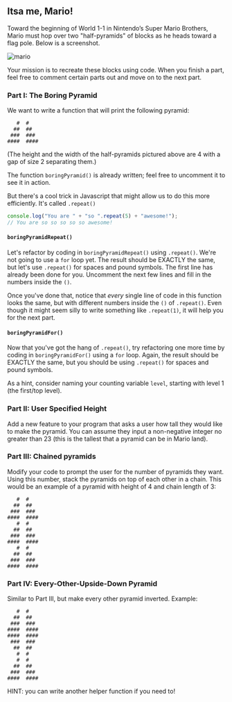 ## Itsa me, Mario!

Toward the beginning of World 1-1 in Nintendo’s Super Mario Brothers, Mario must hop over two "half-pyramids" of blocks as he heads toward a flag pole. Below is a screenshot.

![mario](http://www.infendo.com/wp-content/uploads/2008/06/mario.png)

Your mission is to recreate these blocks using code. When you finish a part, feel free to comment certain parts out and move on to the next part.

### Part I: The Boring Pyramid
We want to write a function that will print the following pyramid:

```
   #  #
  ##  ##
 ###  ###
####  ####
```

(The height and the width of the half-pyramids pictured above are 4 with a gap of size 2 separating them.) 

The function `boringPyramid()` is already written; feel free to uncomment it to see it in action.

But there's a cool trick in Javascript that might allow us to do this more efficiently. It's called `.repeat()`

```js
console.log("You are " + "so ".repeat(5) + "awesome!");
// You are so so so so so awesome!
```

#### `boringPyramidRepeat()`
Let's refactor by coding in `boringPyramidRepeat()` using `.repeat()`. We're not going to use a `for` loop yet. The result should be EXACTLY the same, but let's use `.repeat()` for spaces and pound symbols. The first line has already been done for you. Uncomment the next few lines and fill in the numbers inside the `()`.

Once you've done that, notice that _every_ single line of code in this function looks the same, but with different numbers inside the `()` of `.repeat()`. Even though it might seem silly to write something like `.repeat(1)`, it will help you for the next part.


#### `boringPyramidFor()`
Now that you've got the hang of `.repeat()`, try refactoring one more time by coding in `boringPyramidFor()` using a `for` loop. Again, the result should be EXACTLY the same, but you should be using `.repeat()` for spaces and pound symbols.

As a hint, consider naming your counting variable `level`, starting with level 1 (the first/top level).

### Part II: User Specified Height

Add a new feature to your program that asks a user how tall they would like to make the pyramid. You can assume they input a non-negative integer no greater than 23 (this is the tallest that a pyramid can be in Mario land).

### Part III: Chained pyramids

Modify your code to prompt the user for the number of pyramids they want. Using this number, stack the pyramids on top of each other in a chain. This would be an example of a pyramid with height of 4 and chain length of 3:
```
   #  #
  ##  ##
 ###  ###
####  ####
   #  #
  ##  ##
 ###  ###
####  ####
   #  #
  ##  ##
 ###  ###
####  ####
```

### Part IV: Every-Other-Upside-Down Pyramid
Similar to Part III, but make every other pyramid inverted. Example:
```
   #  #
  ##  ##
 ###  ###
####  ####
####  ####
 ###  ###
  ##  ##
   #  #
   #  #
  ##  ##
 ###  ###
####  ####
```

HINT: you can write another helper function if you need to!
